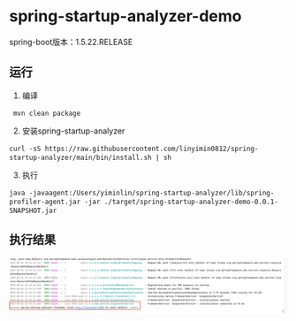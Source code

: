 # spring-startup-analyzer-demo

spring-boot版本：1.5.22.RELEASE

## 运行

1. 编译

```shell
 mvn clean package
```

2. 安装spring-startup-analyzer

```shell
curl -sS https://raw.githubusercontent.com/linyimin0812/spring-startup-analyzer/main/bin/install.sh | sh
```

3. 执行

```shell
java -javaagent:/Users/yiminlin/spring-startup-analyzer/lib/spring-profiler-agent.jar -jar ./target/spring-startup-analyzer-demo-0.0.1-SNAPSHOT.jar
```


## 执行结果

![](./result.png)